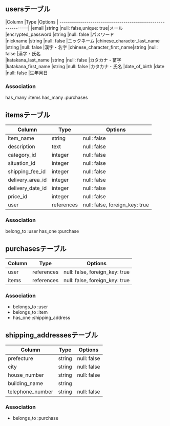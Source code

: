 ## usersテーブル

|Column                      |Type   |Options                 |
--------------------------------------------------------------|
|email                       |string |null: false,unique: true|メール
|encrypted_password          |string |null: false             |パスワード  
|nickname                    |string |null: false             |ニックネーム
|chinese_character_last_name |string |null: false             |漢字・名字
|chinese_character_first_name|string |null: false             |漢字・氏名      
|katakana_last_name          |string |null: false             |カタカナ・苗字
|katakana_first_name         |string |null: false             |カタカナ・氏名
|date_of_birth               |date   |null: false             |生年月日

### Association
has_many    :items
has_many    :purchases



## itemsテーブル

| Column         | Type        | Options                                          |
|----------------|-------------|--------------------------------------------------|
|item_name       |string       |null: false                                       |商品名
|description     |text         |null: false                                       |商品説明
|category_id     |integer      |null: false                                       |カテゴリー
|situation_id    |integer      |null: false                                       |商品の状態
|shipping_fee_id |integer      |null: false                                       |配送料の負担
|delivery_area_id|integer      |null: false                                       |発送元の地域
|delivery_date_id|integer      |null: false                                       |発送までの日数
|price_id        |integer      |null: false                                       |価格
| user           |references   | null: false, foreign_key: true                   |※外部キー


### Association
belong_to :user
has_one   :purchase



## purchasesテーブル

| Column | Type        | Options                        |
|--------|-------------| ------------------------------ |
|user    | references  | null: false, foreign_key: true |
|items   | references  | null: false, foreign_key: true |

### Association
- belongs_to :user
- belongs_to :item
- has_one    :shipping_address


## shipping_addressesテーブル

| Column         | Type   | Options                        |
|----------------|--------| ------------------------------ |
|prefecture      |string  | null: false                    |郵便局・都道府県
|city            |string  | null: false                    |市区町村  
|house_number    |string  | null: false                    |番地
|building_name   |string  |                                |建物名
|telephone_number|string  | null: false                    |電話番号
### Association
- belongs_to :purchase


